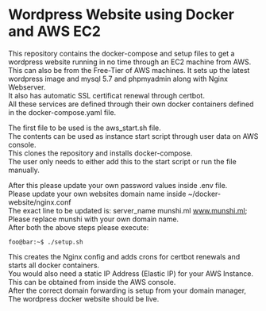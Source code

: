 # Wordpress Website using Docker and AWS EC2
This repository contains the docker-compose and setup files to get a wordpress website running in no time through an EC2 machine from AWS.  
This can also be from the Free-Tier of AWS machines.
It sets up the latest wordpress image and mysql 5.7 and phpmyadmin along with Nginx Webserver.  
It also has automatic SSL certificat renewal through certbot.  
All these services are defined through their own docker containers defined in the docker-compose.yaml file.  
 
The first file to be used is the aws_start.sh file.  
The contents can be used as instance start script through user data on AWS console.  
This clones the repository and installs docker-compose.  
The user only needs to either add this to the start script or run the file manually.  

After this please update your own password values inside .env file.  
Please update your own websites domain name inside ~/docker-website/nginx.conf  
The exact line to be updated is: server_name munshi.ml www.munshi.ml;  
Please replace munshi with your own domain name.  
After both the above steps please execute:  
```console
foo@bar:~$ ./setup.sh
```
This creates the Nginx config and adds crons for certbot renewals and starts all docker containers.  
You would also need a static IP Address (Elastic IP) for your AWS Instance.  
This can be obtained from inside the AWS console.  
After the correct domain forwarding is setup from your domain manager,  
The wordpress docker website should be live.  

